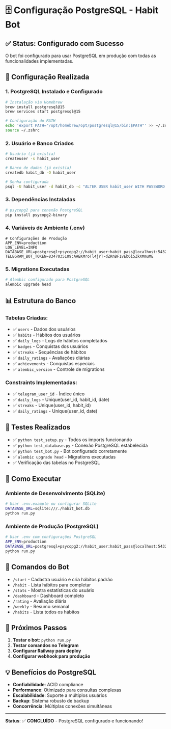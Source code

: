 # 🗄️ Configuração PostgreSQL - Habit Bot

## ✅ Status: Configurado com Sucesso

O bot foi configurado para usar PostgreSQL em produção com todas as funcionalidades implementadas.

## 🔧 Configuração Realizada

### 1. **PostgreSQL Instalado e Configurado**
```bash
# Instalação via Homebrew
brew install postgresql@15
brew services start postgresql@15

# Configuração do PATH
echo 'export PATH="/opt/homebrew/opt/postgresql@15/bin:$PATH"' >> ~/.zshrc
source ~/.zshrc
```

### 2. **Usuário e Banco Criados**
```bash
# Usuário (já existia)
createuser -s habit_user

# Banco de dados (já existia)
createdb habit_db -O habit_user

# Senha configurada
psql -U habit_user -d habit_db -c "ALTER USER habit_user WITH PASSWORD 'habit_pass';"
```

### 3. **Dependências Instaladas**
```bash
# psycopg2 para conexão PostgreSQL
pip install psycopg2-binary
```

### 4. **Variáveis de Ambiente (.env)**
```env
# Configurações de Produção
APP_ENV=production
LOG_LEVEL=INFO
DATABASE_URL=postgresql+psycopg2://habit_user:habit_pass@localhost:5432/habit_db
TELEGRAM_BOT_TOKEN=8347035109:AAEKMroTl4jrT-dZRnBF1vEb6i5ZkXMmuME
```

### 5. **Migrations Executadas**
```bash
# Alembic configurado para PostgreSQL
alembic upgrade head
```

## 📊 Estrutura do Banco

### Tabelas Criadas:
- ✅ `users` - Dados dos usuários
- ✅ `habits` - Hábitos dos usuários
- ✅ `daily_logs` - Logs de hábitos completados
- ✅ `badges` - Conquistas dos usuários
- ✅ `streaks` - Sequências de hábitos
- ✅ `daily_ratings` - Avaliações diárias
- ✅ `achievements` - Conquistas especiais
- ✅ `alembic_version` - Controle de migrations

### Constraints Implementadas:
- ✅ `telegram_user_id` - Índice único
- ✅ `daily_logs` - Unique(user_id, habit_id, date)
- ✅ `streaks` - Unique(user_id, habit_id)
- ✅ `daily_ratings` - Unique(user_id, date)

## 🧪 Testes Realizados

- ✅ `python test_setup.py` - Todos os imports funcionando
- ✅ `python test_database.py` - Conexão PostgreSQL estabelecida
- ✅ `python test_bot.py` - Bot configurado corretamente
- ✅ `alembic upgrade head` - Migrations executadas
- ✅ Verificação das tabelas no PostgreSQL

## 🚀 Como Executar

### Ambiente de Desenvolvimento (SQLite)
```bash
# Usar .env.example ou configurar SQLite
DATABASE_URL=sqlite:///./habit_bot.db
python run.py
```

### Ambiente de Produção (PostgreSQL)
```bash
# Usar .env com configurações PostgreSQL
APP_ENV=production
DATABASE_URL=postgresql+psycopg2://habit_user:habit_pass@localhost:5432/habit_db
python run.py
```

## 📱 Comandos do Bot

- `/start` - Cadastra usuário e cria hábitos padrão
- `/habit` - Lista hábitos para completar
- `/stats` - Mostra estatísticas do usuário
- `/dashboard` - Dashboard completo
- `/rating` - Avaliação diária
- `/weekly` - Resumo semanal
- `/habits` - Lista todos os hábitos

## 🔄 Próximos Passos

1. **Testar o bot**: `python run.py`
2. **Testar comandos no Telegram**
3. **Configurar Railway para deploy**
4. **Configurar webhook para produção**

## 💡 Benefícios do PostgreSQL

- **Confiabilidade**: ACID compliance
- **Performance**: Otimizado para consultas complexas
- **Escalabilidade**: Suporte a múltiplos usuários
- **Backup**: Sistema robusto de backup
- **Concorrência**: Múltiplas conexões simultâneas

---

**Status**: ✅ **CONCLUÍDO** - PostgreSQL configurado e funcionando!
